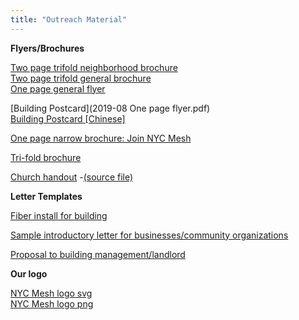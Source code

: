 ```yaml
---
title: "Outreach Material"
---
```


**Flyers/Brochures**

[Two page trifold neighborhood brochure](https://docs.google.com/presentation/d/1D5idINRhLICwrbWa7w5Y5l_9wgV19KWEMIOoqrkXk8E/edit?usp=sharing)  
[Two page trifold general brochure](Brochure.pdf)  
[One page general flyer](Priorities-One-Pager.pdf)  

[Building Postcard](2019-08 One page flyer.pdf)  
[Building Postcard [Chinese]](flyer-chinese.jpg)

[One page narrow brochure: Join NYC Mesh](NYC_Mesh_Brochure_02.jpg)

[Tri-fold brochure](meshmail.pdf)

[Church handout](church.pdf) -[(source file)](https://docs.google.com/document/d/1duBRyzncVxuODrXyH7ooDki2LEmwcyuOtkZJjcC3loo/edit?usp=sharing)

**Letter Templates**

[Fiber install for building](https://docs.google.com/document/d/1UTLYMidNWN3XWmzXjnmfF_zHWAyIOqoDm1BtRGWhfoQ/edit?usp=sharing)

[Sample introductory letter for businesses/community organizations](https://docs.google.com/document/d/1_BNWaigV6LNK3PMdgQ8bhw6EDUueLUpRGxrPGZjyl2o/edit?usp=sharing)

[Proposal to building management/landlord](https://docs.google.com/document/d/1hmB5p-Zebi5frNimiwAoC7E-nAoWJGc49R2tNQW010Q/edit?usp=sharing)

**Our logo**

[NYC Mesh logo svg](logo.svg)  
[NYC Mesh logo png](logo.png)
